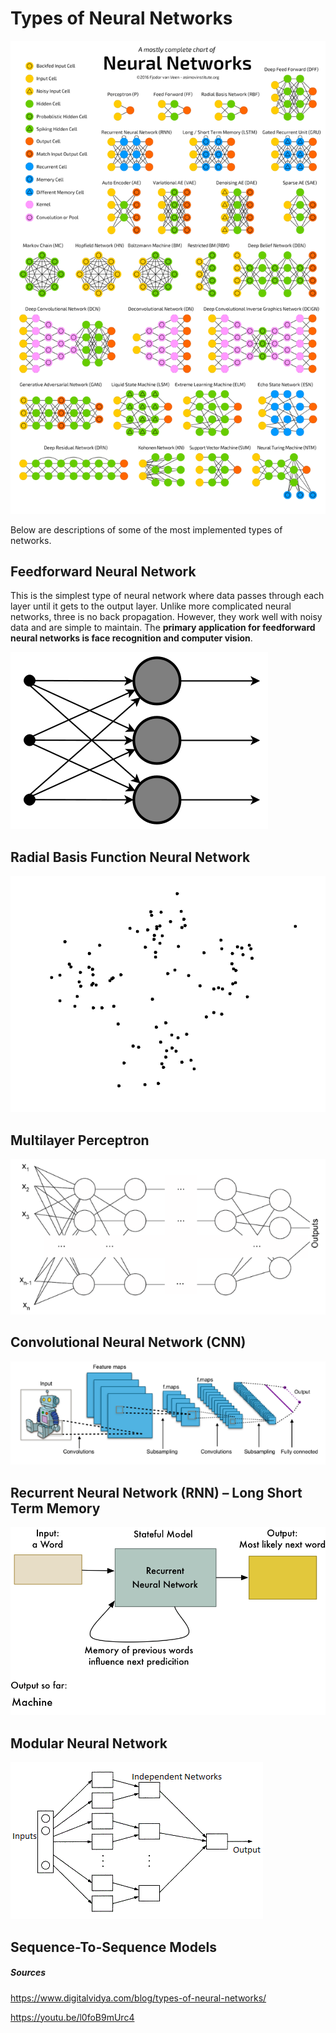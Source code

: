 # Types of Neural Networks

![](..\images\nn-types.png)

Below are descriptions of some of the most implemented types of networks.

## Feedforward Neural Network

This is the simplest type of neural network where data passes through each layer until it gets to the output layer. Unlike more complicated neural networks, three is no back propagation. However, they work well with noisy data and are simple to maintain. The **primary application for feedforward neural networks is face recognition and computer vision**.

![](..\images\nn-type-feedforward.png)

## Radial Basis Function Neural Network

![](..\images\nn-type-radial-basis-function.gif)

## Multilayer Perceptron

![](..\images\nn-type-multilayer-perceptron.png)

## Convolutional Neural Network (CNN)

![](..\images\nn-type-cnn.png)

## Recurrent Neural Network (RNN) – Long Short Term Memory

![](..\images\nn-type-rnn.gif)

## Modular Neural Network

![](..\images\nn-type-modular.gif)

## Sequence-To-Sequence Models

##### Sources

https://www.digitalvidya.com/blog/types-of-neural-networks/

https://youtu.be/l0foB9mUrc4

